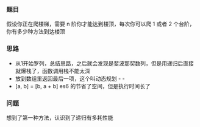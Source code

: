 ### 题目
假设你正在爬楼梯，需要 n 阶你才能达到楼顶，每次你可以爬 1 或者 2 个台阶，你有多少种方法到达楼顶

### 思路
- 从1开始罗列，总结思路，之后就会发现是斐波那契数列，但是用递归后直接就爆栈了，函数调用栈不能太深
- 放到数组里返回最后一项，这个叫动态规划 - -
- [a, b] = [b, a + b] es6 的节省了空间，但是执行时间长了

### 问题
想到了第一种方法，认识到了递归有多耗性能
